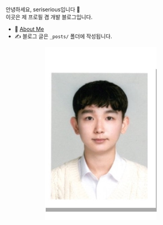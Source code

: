 안녕하세요, seriserious입니다 👋  
이곳은 제 프로필 겸 개발 블로그입니다.

- 📖 [About Me](/about/)
- ✍️ 블로그 글은 `_posts/` 폴더에 작성됩니다.

<div align="center">
  <img src="/assets/images/me.jpg" alt="나의 프로필 사진" />
</div>
